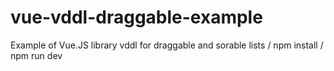 # vue-vddl-draggable-example
Example of Vue.JS library vddl for draggable and sorable lists
/ npm install / npm run dev
